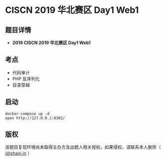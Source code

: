 # CISCN 2019 华北赛区 Day1 Web1

## 题目详情

- **2019 CISCN 2019 华北赛区 Day1 Web1**

## 考点

- 代码审计
- PHP 反序列化
- 目录穿越

## 启动

    docker-compose up -d
    open http://127.0.0.1:8302/

## 版权

该题目复现环境尚未取得主办方及出题人相关授权，如果侵权，请联系本人删除（ i@zhaoj.in ）
